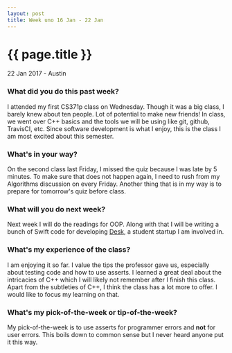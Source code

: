 ```yaml
---
layout: post
title: Week uno 16 Jan - 22 Jan
---
```


{{ page.title }}
================

<p class="meta">22 Jan 2017 - Austin</p>

### What did you do this past week?
I attended my first CS371p class on Wednesday. Though it was a big class, I barely knew about ten people. Lot of potential to make new friends! In class, we went over C++ basics and the tools we will be using like git, github, TravisCI, etc. Since software development is what I enjoy, this is the class I am most excited about this semester.

### What's in your way?
On the second class last Friday, I missed the quiz because I was late by 5 minutes. To make sure that does not happen again, I need to rush from my Algorithms discussion on every Friday. Another thing that is in my way is to prepare for tomorrow's quiz before class.

### What will you do next week?
Next week I will do the readings for OOP. Along with that I will be writing a bunch of Swift code for developing [Desk](https://www.youtube.com/watch?v=WNGwBlvc7iU&feature=youtu.be), a student startup I am involved in.

### What's my experience of the class?
I am enjoying it so far. I value the tips the professor gave us, especially about testing code and how to use asserts. I learned a great deal about the intricacies of C++ which I will likely not remember after I finish this class. Apart from the subtleties of C++, I think the class has a lot more to offer. I would like to focus my learning on that.

### What's my pick-of-the-week or tip-of-the-week?
My pick-of-the-week is to use asserts for programmer errors and **not** for user errors. This boils down to common sense but I never heard anyone put it this way.
